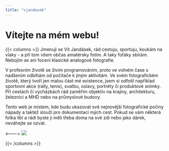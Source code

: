 ```yaml
---
title: "vjandasek"
---
```

# Vítejte na mém webu!

{{< columns >}}
Jmenuji se Vít Jandásek, rád cestuju, sportuju, koukám na vlaky - a při tom všem občas amatérsky fotím. A taky foťáky sbírám. Nebojím se ani focení klasické analogové fotografie.

V profesním životě se živím programováním, proto ve volném čase s nadšením odbíhám od počítače k jiným aktivitám. Ve svém fotografickém životě, který tvoří jen malou část mé existence, jsem si odfotil například sportovní akce (rally, tenis), svatbu, oslavy, portréty či produktové snímky. Při cestách či vycházkách rád zaměřím objektiv na krajiny, architekturu, železnici a MHD nebo na průmyslové budovy.

Tento web je místem, kde budu ukazovat své nejnovější fotografické počiny nápady a taktéž slouží pro dokumentaci mých cest. Pokud se vám některá fotka líbí a rádi byste ji měli třeba doma na své zdi nebo jako dárek, neváhejte se ozvat.

<--->
![](images/profil.jpg)

{{< /columns >}}